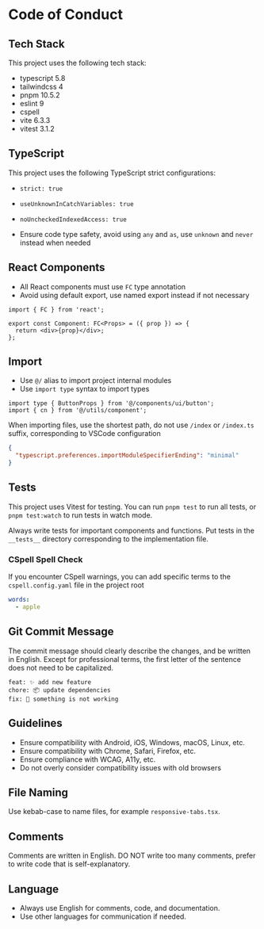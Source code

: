# Code of Conduct

## Tech Stack

This project uses the following tech stack:

- typescript 5.8
- tailwindcss 4
- pnpm 10.5.2
- eslint 9
- cspell
- vite 6.3.3
- vitest 3.1.2

## TypeScript

This project uses the following TypeScript strict configurations:

- `strict: true`
- `useUnknownInCatchVariables: true`
- `noUncheckedIndexedAccess: true`

- Ensure code type safety, avoid using `any` and `as`, use `unknown` and `never` instead when needed

## React Components

- All React components must use `FC` type annotation
- Avoid using default export, use named export instead if not necessary

```tsx
import { FC } from 'react';

export const Component: FC<Props> = ({ prop }) => {
  return <div>{prop}</div>;
};
```

## Import

- Use `@/` alias to import project internal modules
- Use `import type` syntax to import types

```tsx
import type { ButtonProps } from '@/components/ui/button';
import { cn } from '@/utils/component';
```

When importing files, use the shortest path, do not use `/index` or `/index.ts` suffix, corresponding to VSCode configuration

```json
{
  "typescript.preferences.importModuleSpecifierEnding": "minimal"
}
```

## Tests

This project uses Vitest for testing. You can run `pnpm test` to run all tests, or `pnpm test:watch` to run tests in watch mode.

Always write tests for important components and functions. Put tests in the `__tests__` directory corresponding to the implementation file.

### CSpell Spell Check

If you encounter CSpell warnings, you can add specific terms to the `cspell.config.yaml` file in the project root

```yaml
words:
  - apple
```

## Git Commit Message

The commit message should clearly describe the changes, and be written in English. Except for professional terms, the first letter of the sentence does not need to be capitalized.

```plaintext
feat: ✨ add new feature
chore: 📦 update dependencies
fix: 🐛 something is not working
```

## Guidelines

- Ensure compatibility with Android, iOS, Windows, macOS, Linux, etc.
- Ensure compatibility with Chrome, Safari, Firefox, etc.
- Ensure compliance with WCAG, A11y, etc.
- Do not overly consider compatibility issues with old browsers

## File Naming

Use kebab-case to name files, for example `responsive-tabs.tsx`.

## Comments

Comments are written in English. DO NOT write too many comments, prefer to write code that is self-explanatory.

## Language

- Always use English for comments, code, and documentation.
- Use other languages for communication if needed.
